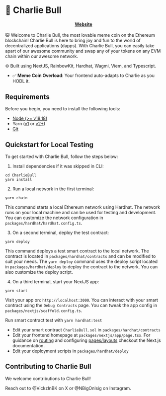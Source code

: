 # 🐶 Charlie Bull

<h4 align="center">
  <a href="https://scaffoldeth.io">Website</a>
</h4>

😺 Welcome to Charlie Bull, the most lovable meme coin on the Ethereum blockchain! Charlie Bull is here to bring joy and fun to the world of decentralized applications (dapps). With Charlie Bull, you can easily take apart of our awesome community and swap any of your tokens on any EVM chain within our awesome network.

⚙️ Built using NextJS, RainbowKit, Hardhat, Wagmi, Viem, and Typescript.

- ✅ **Meme Coin Overload**: Your frontend auto-adapts to Charlie as you HODL it.

## Requirements

Before you begin, you need to install the following tools:

- [Node (>= v18.18)](https://nodejs.org/en/download/)
- Yarn ([v1](https://classic.yarnpkg.com/en/docs/install/) or [v2+](https://yarnpkg.com/getting-started/install))
- [Git](https://git-scm.com/downloads)

## Quickstart for Local Testing

To get started with Charlie Bull, follow the steps below:

1. Install dependencies if it was skipped in CLI:

```
cd CharlieBull
yarn install
```

2. Run a local network in the first terminal:

```
yarn chain
```

This command starts a local Ethereum network using Hardhat. The network runs on your local machine and can be used for testing and development. You can customize the network configuration in `packages/hardhat/hardhat.config.ts`.

3. On a second terminal, deploy the test contract:

```
yarn deploy
```

This command deploys a test smart contract to the local network. The contract is located in `packages/hardhat/contracts` and can be modified to suit your needs. The `yarn deploy` command uses the deploy script located in `packages/hardhat/deploy` to deploy the contract to the network. You can also customize the deploy script.

4. On a third terminal, start your NextJS app:

```
yarn start
```

Visit your app on: `http://localhost:3000`. You can interact with your smart contract using the `Debug Contracts` page. You can tweak the app config in `packages/nextjs/scaffold.config.ts`.

Run smart contract test with `yarn hardhat:test`

- Edit your smart contract `CharlieBull.sol` in `packages/hardhat/contracts`
- Edit your frontend homepage at `packages/nextjs/app/page.tsx`. For guidance on [routing](https://nextjs.org/docs/app/building-your-application/routing/defining-routes) and configuring [pages/layouts](https://nextjs.org/docs/app/building-your-application/routing/pages-and-layouts) checkout the Next.js documentation.
- Edit your deployment scripts in `packages/hardhat/deploy`

## Contributing to Charlie Bull

We welcome contributions to Charlie Bull!

Reach out to @VickzInBK on X or @NBigOnIsig on Instagram.